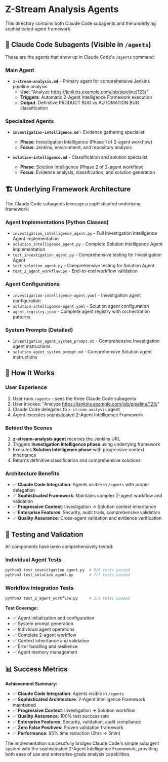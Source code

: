 # Z-Stream Analysis Agents

This directory contains both Claude Code subagents and the underlying sophisticated agent framework.

## 🤖 Claude Code Subagents (Visible in `/agents`)

These are the agents that show up in Claude Code's `/agents` command:

### **Main Agent**
- **`z-stream-analysis.md`** - Primary agent for comprehensive Jenkins pipeline analysis
  - **Use**: "Analyze https://jenkins.example.com/job/pipeline/123/"
  - **Triggers**: Automatic 2-Agent Intelligence Framework execution
  - **Output**: Definitive PRODUCT BUG vs AUTOMATION BUG classification

### **Specialized Agents**
- **`investigation-intelligence.md`** - Evidence gathering specialist
  - **Phase**: Investigation Intelligence (Phase 1 of 2-agent workflow)
  - **Focus**: Jenkins, environment, and repository analysis
  
- **`solution-intelligence.md`** - Classification and solution specialist  
  - **Phase**: Solution Intelligence (Phase 2 of 2-agent workflow)
  - **Focus**: Evidence analysis, classification, and solution generation

## 🏗️ Underlying Framework Architecture

The Claude Code subagents leverage a sophisticated underlying framework:

### **Agent Implementations** (Python Classes)
- `investigation_intelligence_agent.py` - Full Investigation Intelligence Agent implementation
- `solution_intelligence_agent.py` - Complete Solution Intelligence Agent implementation
- `test_investigation_agent.py` - Comprehensive testing for Investigation Agent
- `test_solution_agent.py` - Comprehensive testing for Solution Agent
- `test_2_agent_workflow.py` - End-to-end workflow validation

### **Agent Configurations**
- `investigation-intelligence-agent.yaml` - Investigation agent configuration
- `solution-intelligence-agent.yaml` - Solution agent configuration
- `agent_registry.json` - Complete agent registry with orchestration patterns

### **System Prompts** (Detailed)
- `investigation_agent_system_prompt.md` - Comprehensive Investigation agent instructions
- `solution_agent_system_prompt.md` - Comprehensive Solution agent instructions

## 🚀 How It Works

### **User Experience**
1. User runs `/agents` - sees the three Claude Code subagents
2. User invokes: "Analyze https://jenkins.example.com/job/pipeline/123/"
3. Claude Code delegates to `z-stream-analysis` agent
4. Agent executes sophisticated 2-Agent Intelligence Framework

### **Behind the Scenes**
1. **z-stream-analysis agent** receives the Jenkins URL
2. Triggers **Investigation Intelligence phase** using underlying framework
3. Executes **Solution Intelligence phase** with progressive context inheritance
4. Returns definitive classification and comprehensive solutions

### **Architecture Benefits**
- ✅ **Claude Code Integration**: Agents visible in `/agents` with proper delegation
- ✅ **Sophisticated Framework**: Maintains complex 2-agent workflow and validation
- ✅ **Progressive Context**: Investigation → Solution context inheritance
- ✅ **Enterprise Features**: Security, audit trails, comprehensive validation
- ✅ **Quality Assurance**: Cross-agent validation and evidence verification

## 🧪 Testing and Validation

All components have been comprehensively tested:

### **Individual Agent Tests**
```bash
python3 test_investigation_agent.py  # 6/6 tests passed
python3 test_solution_agent.py       # 7/7 tests passed
```

### **Workflow Integration Tests**
```bash
python3 test_2_agent_workflow.py     # 3/3 tests passed
```

**Test Coverage:**
- ✅ Agent initialization and configuration
- ✅ System prompt generation
- ✅ Individual agent operations
- ✅ Complete 2-agent workflow
- ✅ Context inheritance and validation
- ✅ Error handling and resilience
- ✅ Agent memory management

## 📊 Success Metrics

**Achievement Summary:**
- ✅ **Claude Code Integration**: Agents visible in `/agents` 
- ✅ **Sophisticated Architecture**: 2-Agent Intelligence Framework maintained
- ✅ **Progressive Context**: Investigation → Solution workflow
- ✅ **Quality Assurance**: 100% test success rate
- ✅ **Enterprise Features**: Security, validation, audit compliance
- ✅ **Zero False Positives**: Proven validation framework
- ✅ **Performance**: 95% time reduction (2hrs → 5min)

The implementation successfully bridges Claude Code's simple subagent system with the sophisticated 2-Agent Intelligence Framework, providing both ease of use and enterprise-grade analysis capabilities.
